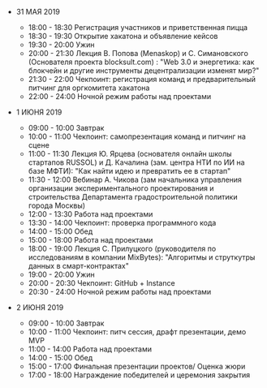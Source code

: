 - 31 МАЯ 2019
  
    - 18:00 - 18:30 Регистрация участников и приветственная пицца
    - 18:30 - 19:30 Открытие хакатона и объявление кейсов
    - 19:30 - 20:00 Ужин
    - 20:00 - 21:30 Лекция В. Попова (Menaskop) и С. Симановского (Основателя проекта blocksult.com) : "Web 3.0 и энергетика: как блокчейн и другие инструменты децентрализации изменят мир?"
    - 21:30 - 22:00 Чекпоинт: регистрация команд и предварительный питчинг для оргкомитета хакатона
    - 22:00 - 24:00 Ночной режим работы над проектами

 - 1 ИЮНЯ 2019
  
    - 09:00 - 10:00 Завтрак
    - 10:00 - 11:00 Чекпоинт: самопрезентация команд и питчинг на сцене
    - 11:00 - 11:30 Лекция Ю. Ярцева (основателя онлайн школы стартапов RUSSOL) и Д. Качалина (зам. центра НТИ по ИИ на базе МФТИ): "Как найти идею и превратить ее в стартап"
    - 11:30 - 12:00 Вебинар А. Чикова (зам начальника управления организации экспериментального проектирования и строительства Департамента градостроительной политики города Москвы)
    - 12:00 - 13:30 Работа над проектами
    - 13:30 - 14:00 Чекпоинт: проверка программного кода
    - 14:00 - 15:00 Обед
    - 15:00 - 18:00 Работа над проектами
    - 18:00 - 19:00 Лекция С. Прилуцкого (руководителя по исследованиям в компании MixBytes): "Алгоритмы и струткутры данных в смарт-контрактах"
    - 19:00 - 20:00 Ужин
    - 20:00 - 20:30 Чекпоинт: GitHub + Instance
    - 20:30 - 24:00 Ночной режим работы над проектами
    
 - 2 ИЮНЯ 2019
  
    - 09:00 - 10:00 Завтрак
    - 10:00 - 11:00 Чекпоинт: питч сессия, драфт презентации, демо MVP
    - 11:00 - 14:00 Работа над проектами
    - 14:00 - 15:00 Обед
    - 15:00 - 17:00 Финальная презентации проектов/ Оценка жюри
    - 17:00 - 18:00 Награждение победителей и церемония закрытия

